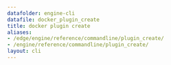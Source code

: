 ```yaml
---
datafolder: engine-cli
datafile: docker_plugin_create
title: docker plugin create
aliases:
- /edge/engine/reference/commandline/plugin_create/
- /engine/reference/commandline/plugin_create/
layout: cli
---
```


<!--
This page is automatically generated from Docker's source code. If you want to
suggest a change to the text that appears here, open a ticket or pull request
in the source repository on GitHub:

https://github.com/docker/cli
-->
